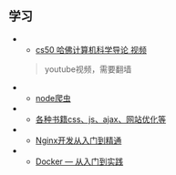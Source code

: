 ## 学习

- * [cs50 哈佛计算机科学导论 视频](https://www.youtube.com/channel/UCcabW7890RKJzL968QWEykA)
  > youtube视频，需要翻墙

- * [node爬虫](https://github.com/HerryLo/JavascriptCode/tree/master/node_reptile)

- * [各种书籍css、js、ajax、网站优化等](http://www.linqing07.com/book.html)

- * [Nginx开发从入门到精通](http://tengine.taobao.org/book/index.html)

- * [Docker — 从入门到实践](https://yeasy.gitbooks.io/docker_practice/content/)

